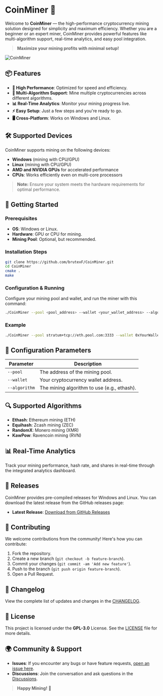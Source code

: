 
# CoinMiner 🚀

Welcome to **CoinMiner** — the high-performance cryptocurrency mining solution designed for simplicity and maximum efficiency. Whether you are a beginner or an expert miner, CoinMiner provides powerful features like multi-algorithm support, real-time analytics, and easy pool integration.

> **Maximize your mining profits with minimal setup!**

![CoinMiner](https://example.com/logo.png)  <!-- Replace this with an actual logo image -->

## 📦 Features
- **💨 High Performance**: Optimized for speed and efficiency.
- **🔄 Multi-Algorithm Support**: Mine multiple cryptocurrencies across different algorithms.
- **📊 Real-Time Analytics**: Monitor your mining progress live.
- **⚡ Easy Setup**: Just a few steps and you're ready to go.
- **🖥️ Cross-Platform**: Works on Windows and Linux.

## 🛠️ Supported Devices
CoinMiner supports mining on the following devices:

- **Windows** (mining with CPU/GPU)
- **Linux** (mining with CPU/GPU)
- **AMD and NVIDIA GPUs** for accelerated performance
- **CPUs**: Works efficiently even on multi-core processors

> **Note:** Ensure your system meets the hardware requirements for optimal performance.

## 🚀 Getting Started

### Prerequisites
- **OS**: Windows or Linux.
- **Hardware**: GPU or CPU for mining.
- **Mining Pool**: Optional, but recommended.

### Installation Steps
```bash
git clone https://github.com/brutexF/CoinMiner.git
cd CoinMiner
cmake .
make
```

### Configuration & Running
Configure your mining pool and wallet, and run the miner with this command:

```bash
./CoinMiner --pool <pool_address> --wallet <your_wallet_address> --algorithm <algorithm_name>
```

### Example
```bash
./CoinMiner --pool stratum+tcp://eth.pool.com:3333 --wallet 0xYourWalletAddress --algorithm ethash
```

## 🔧 Configuration Parameters
| Parameter      | Description                                |
|----------------|--------------------------------------------|
| `--pool`       | The address of the mining pool.            |
| `--wallet`     | Your cryptocurrency wallet address.        |
| `--algorithm`  | The mining algorithm to use (e.g., ethash).|

## 🔍 Supported Algorithms
- **Ethash**: Ethereum mining (ETH)
- **Equihash**: Zcash mining (ZEC)
- **RandomX**: Monero mining (XMR)
- **KawPow**: Ravencoin mining (RVN)

## 📊 Real-Time Analytics
Track your mining performance, hash rate, and shares in real-time through the integrated analytics dashboard.

## 📝 Releases
CoinMiner provides pre-compiled releases for Windows and Linux. You can download the latest release from the GitHub releases page:

- **Latest Release**: [Download from GitHub Releases](https://github.com/brutexF/CoinMiner/releases)

## 🤝 Contributing
We welcome contributions from the community! Here's how you can contribute:

1. Fork the repository.
2. Create a new branch (`git checkout -b feature-branch`).
3. Commit your changes (`git commit -am 'Add new feature'`).
4. Push to the branch (`git push origin feature-branch`).
5. Open a Pull Request.

## 📅 Changelog
View the complete list of updates and changes in the [CHANGELOG](CHANGELOG.md).

## 📝 License
This project is licensed under the **GPL-3.0** License. See the [LICENSE](LICENSE) file for more details.

## 🌍 Community & Support
- **Issues**: If you encounter any bugs or have feature requests, [open an issue here](https://github.com/brutexF/CoinMiner/issues).
- **Discussions**: Join the conversation and ask questions in the [Discussions](https://github.com/brutexF/CoinMiner/discussions).

> **Happy Mining!** 💎


